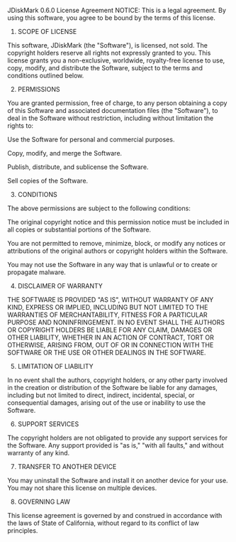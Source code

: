 JDiskMark 0.6.0 License Agreement
NOTICE: This is a legal agreement. By using this software, you agree to be bound by the terms of this license.

1. SCOPE OF LICENSE

This software, JDiskMark (the "Software"), is licensed, not sold. The copyright holders reserve all rights not expressly granted to you. This license grants you a non-exclusive, worldwide, royalty-free license to use, copy, modify, and distribute the Software, subject to the terms and conditions outlined below.

2. PERMISSIONS

You are granted permission, free of charge, to any person obtaining a copy of this Software and associated documentation files (the "Software"), to deal in the Software without restriction, including without limitation the rights to:

Use the Software for personal and commercial purposes.

Copy, modify, and merge the Software.

Publish, distribute, and sublicense the Software.

Sell copies of the Software.

3. CONDITIONS

The above permissions are subject to the following conditions:

The original copyright notice and this permission notice must be included in all copies or substantial portions of the Software.

You are not permitted to remove, minimize, block, or modify any notices or attributions of the original authors or copyright holders within the Software.

You may not use the Software in any way that is unlawful or to create or propagate malware.

4. DISCLAIMER OF WARRANTY

THE SOFTWARE IS PROVIDED "AS IS", WITHOUT WARRANTY OF ANY KIND, EXPRESS OR IMPLIED, INCLUDING BUT NOT LIMITED TO THE WARRANTIES OF MERCHANTABILITY, FITNESS FOR A PARTICULAR PURPOSE AND NONINFRINGEMENT. IN NO EVENT SHALL THE AUTHORS OR COPYRIGHT HOLDERS BE LIABLE FOR ANY CLAIM, DAMAGES OR OTHER LIABILITY, WHETHER IN AN ACTION OF CONTRACT, TORT OR OTHERWISE, ARISING FROM, OUT OF OR IN CONNECTION WITH THE SOFTWARE OR THE USE OR OTHER DEALINGS IN THE SOFTWARE.

5. LIMITATION OF LIABILITY

In no event shall the authors, copyright holders, or any other party involved in the creation or distribution of the Software be liable for any damages, including but not limited to direct, indirect, incidental, special, or consequential damages, arising out of the use or inability to use the Software.

6. SUPPORT SERVICES

The copyright holders are not obligated to provide any support services for the Software. Any support provided is "as is," "with all faults," and without warranty of any kind.

7. TRANSFER TO ANOTHER DEVICE

You may uninstall the Software and install it on another device for your use. You may not share this license on multiple devices.

8. GOVERNING LAW

This license agreement is governed by and construed in accordance with the laws of State of California, without regard to its conflict of law principles.